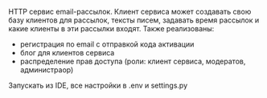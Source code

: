 HTTP сервис email-рассылок. Клиент сервиса может создавать свою базу клиентов для рассылок, тексты писем, задавать время рассылок и какие клиенты в эти рассылки входят.
Также реализованы:
- регистрация по email с отправкой кода активации
- блог для клиентов сервиса
- распределение прав доступа (роли: клиент сервиса, модератов, администраор)

Запускать из IDE, все настройки в .env и settings.py
